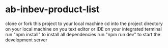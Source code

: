 # ab-inbev-product-list
clone or fork this project to your local machine
cd into the project directory on your local machine on you text editor or IDE
on your integrated terminal run "npm install" to install all dependencies 
run "npm run dev" to start the development server 
